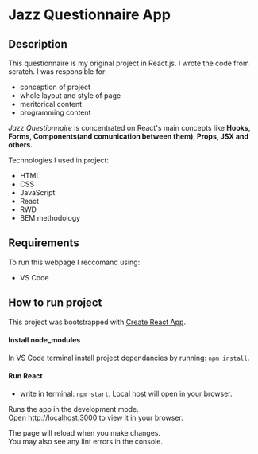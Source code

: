 # Jazz Questionnaire App

## Description

This questionnaire is my original project in React.js. I wrote the code from scratch. I was responsible for:
- conception of project
- whole layout and style of page
- meritorical content
- programming content

 *Jazz Questionnaire* is concentrated on React's main concepts like **Hooks, Forms, Components(and comunication between them), Props, JSX and others.**

Technologies I used in project:
- HTML
- CSS
- JavaScript
- React
- RWD
- BEM methodology

## Requirements

To run this webpage I reccomand using:
- VS Code

## How to run project
This project was bootstrapped with [Create React App](https://github.com/facebook/create-react-app).

#### Install node_modules
In VS Code terminal install project dependancies by running: `npm install`.

#### Run React
- write in terminal: `npm start`. Local host will open in your browser.


Runs the app in the development mode.\
Open [http://localhost:3000](http://localhost:3000) to view it in your browser.

The page will reload when you make changes.\
You may also see any lint errors in the console.